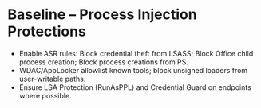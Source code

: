 # Baseline – Process Injection Protections
- Enable ASR rules: Block credential theft from LSASS; Block Office child process creation; Block process creations from PS.
- WDAC/AppLocker allowlist known tools; block unsigned loaders from user-writable paths.
- Ensure LSA Protection (RunAsPPL) and Credential Guard on endpoints where possible.
